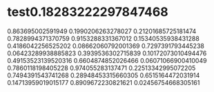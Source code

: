 # test0.18283222297847468
0.863695002591949
0.1990206263278027
0.21201685725181474
0.7828994371370759
0.9153288331367012
0.15340535938431288
0.4186042256525202
0.08662060792001369
0.7297391793445238
0.06423289938885823
0.3939536302715839
0.10172073010494476
0.49153523139520316
0.6604874852026466
0.06071066900410049
0.7860118198405228
0.974055283137471
0.22513342995072205
0.7494391543741268
0.28948453315660305
0.6515164472031914
0.14713959019015177
0.8909672230821621
0.02456754668305161
